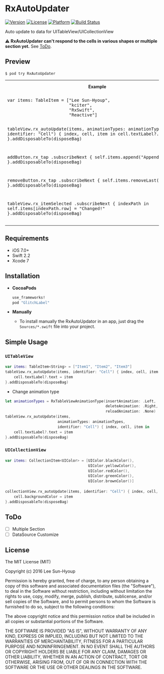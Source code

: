 # RxAutoUpdater
[![Version](https://img.shields.io/cocoapods/v/RxAutoUpdater.svg?style=flat)](http://cocoapods.org/pods/RxAutoUpdater)
[![License](https://img.shields.io/cocoapods/l/RxAutoUpdater.svg?style=flat)](http://cocoapods.org/pods/RxAutoUpdater)
[![Platform](https://img.shields.io/cocoapods/p/RxAutoUpdater.svg?style=flat)](http://cocoapods.org/pods/RxAutoUpdater)
[![Build Status](https://travis-ci.org/kciter/RxAutoUpdater.svg?branch=master)](https://travis-ci.org/kciter/RxAutoUpdater)

Auto update to data for UITableView/UICollectionView

:warning: **RxAutoUpdater can't respond to the cells in various shapes or multiple section yet.** See [ToDo](#todo).

## Preview
```
$ pod try RxAutoUpdater
```
<table>
  <tr>
    <th width="30%">Example</th>
    <th width="30%">In Action</th>
  </tr>
  <tr>
    <td><pre>
var items: TableItem<String> = ["Lee Sun-Hyoup",
                        "kciter",
                        "RxSwift",
                        "Reactive"]
                        
tableView.rx_autoUpdate(items, 
                        animationTypes: animationTypes, 
                        identifier: "Cell") { index, cell, item in
    cell.textLabel?.text = item
}.addDisposableTo(disposeBag)

addButton.rx_tap
    .subscribeNext {
        self.items.append("Appended")
    }.addDisposableTo(disposeBag)

removeButton.rx_tap
    .subscribeNext {
        self.items.removeLast()
    }.addDisposableTo(disposeBag)

tableView.rx_itemSelected
    .subscribeNext { indexPath in
        self.items[indexPath.row] = "Changed!"
    }.addDisposableTo(disposeBag)</pre></td>
    <td><img src="https://raw.githubusercontent.com/kciter/RxAutoUpdater/master/Images/usage.gif"></td>
  </tr>
</table>

## Requirements
* iOS 7.0+
* Swift 2.2
* Xcode 7

## Installation
* **CocoaPods**
  ```ruby
  use_frameworks!
  pod "GlitchLabel"
  ```
  
* **Manually**
  * To install manually the RxAutoUpdator in an app, just drag the `Sources/*.swift` file into your project.

## Simple Usage

### `UITableView`
```swift
var items: TableItem<String> = ["Item1", "Item2", "Item3"]
tableView.rx_autoUpdate(items, identifier: "Cell") { index, cell, item in
    cell.textLabel?.text = item
}.addDisposableTo(disposeBag)
```

* Change animation type
```swift
let animationTypes = RxTableViewAnimationType(insertAnimation: .Left, 
                                              deleteAnimation: .Right, 
                                              reloadAnimation: .None)
tableView.rx_autoUpdate(items, 
                        animationTypes: animationTypes, 
                        identifier: "Cell") { index, cell, item in
    cell.textLabel?.text = item
}.addDisposableTo(disposeBag)
```

### `UICollectionView`
```swift
var items: CollectionItem<UIColor> = [UIColor.blackColor(),
                                      UIColor.yellowColor(),
                                      UIColor.redColor(),
                                      UIColor.greenColor(),
                                      UIColor.brownColor()]

collectionView.rx_autoUpdate(items, identifier: "Cell") { index, cell, item in
    cell.backgroundColor = item
}.addDisposableTo(disposeBag)
```

## ToDo
* [ ] Multiple Section
* [ ] DataSource Customize

## License
The MIT License (MIT)

Copyright (c) 2016 Lee Sun-Hyoup

Permission is hereby granted, free of charge, to any person obtaining a copy
of this software and associated documentation files (the "Software"), to deal
in the Software without restriction, including without limitation the rights
to use, copy, modify, merge, publish, distribute, sublicense, and/or sell
copies of the Software, and to permit persons to whom the Software is
furnished to do so, subject to the following conditions:

The above copyright notice and this permission notice shall be included in all
copies or substantial portions of the Software.

THE SOFTWARE IS PROVIDED "AS IS", WITHOUT WARRANTY OF ANY KIND, EXPRESS OR
IMPLIED, INCLUDING BUT NOT LIMITED TO THE WARRANTIES OF MERCHANTABILITY,
FITNESS FOR A PARTICULAR PURPOSE AND NONINFRINGEMENT. IN NO EVENT SHALL THE
AUTHORS OR COPYRIGHT HOLDERS BE LIABLE FOR ANY CLAIM, DAMAGES OR OTHER
LIABILITY, WHETHER IN AN ACTION OF CONTRACT, TORT OR OTHERWISE, ARISING FROM,
OUT OF OR IN CONNECTION WITH THE SOFTWARE OR THE USE OR OTHER DEALINGS IN THE
SOFTWARE.
